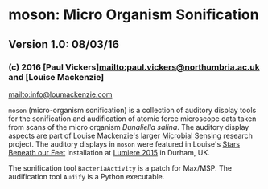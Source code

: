 # moson: Micro Organism Sonification

## Version 1.0: 08/03/16

### (c) 2016 [Paul Vickers]<mailto:paul.vickers@northumbria.ac.uk> and [Louise Mackenzie]
<mailto:info@loumackenzie.com>

`moson` (micro-organism sonification) is a collection of auditory display tools for the 
sonification and audification of atomic force microscope data taken from scans of
the micro organism *Dunaliella salina*. The auditory display aspects are part of Louise 
Mackenzie's larger [Microbial Sensing](http://www.viralexperiments.co/#!viral-experiment-2/cle2)
research project. The auditory displays in `moson` were featured in Louise's 
[Stars Beneath our Feet](http://www.lumiere-festival.com/programme/durham/the-stars-beneath-our-feet/) 
installation at [Lumiere 2015](http://www.lumiere-festival.com/durham-2015/) in Durham, UK.

The sonification tool `BacteriaActivity` is a patch for Max/MSP. The audification tool
`Audify` is a Python executable.
